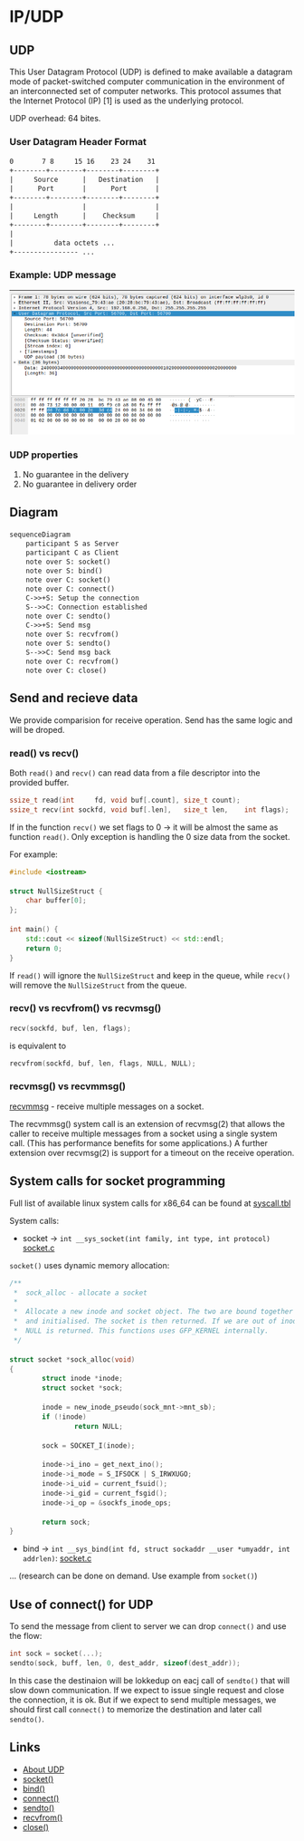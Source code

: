 # IP/UDP


## UDP

This User Datagram  Protocol  (UDP)  is  defined  to  make  available  a
datagram   mode  of  packet-switched   computer   communication  in  the
environment  of  an  interconnected  set  of  computer  networks.   This
protocol  assumes  that the Internet  Protocol  (IP)  [1] is used as the
underlying protocol.

UDP overhead: 64 bites.


### User Datagram Header Format

```
0       7 8     15 16    23 24    31
+--------+--------+--------+--------+
|     Source      |   Destination   |
|      Port       |      Port       |
+--------+--------+--------+--------+
|                 |                 |
|     Length      |    Checksum     |
+--------+--------+--------+--------+
|
|          data octets ...
+---------------- ...

```


### Example: UDP message

![UDP package](../../../../img//wireshark-udp.png)


### UDP properties

1. No guarantee in the delivery
2. No guarantee in delivery order

## Diagram

```mermaid
sequenceDiagram
    participant S as Server
    participant C as Client
    note over S: socket()
    note over S: bind()
    note over C: socket()
    note over C: connect()
    C->>+S: Setup the connection
    S-->>C: Connection established
    note over C: sendto()
    C->>+S: Send msg
    note over S: recvfrom()
    note over S: sendto()
    S-->>C: Send msg back
    note over C: recvfrom()
    note over C: close()
```


## Send and recieve data

We provide comparision for receive operation.
Send has the same logic and will be droped.

### read() vs recv()

Both `read()` and `recv()` can read data from a file descriptor into the provided buffer.

```cpp
ssize_t read(int     fd, void buf[.count], size_t count);
ssize_t recv(int sockfd, void buf[.len],   size_t len,    int flags);
```


If in the function `recv()` we set flags to 0 -> it will be almost the same as function `read()`. Only exception is handling the 0 size data from the socket.

For example:

```cpp
#include <iostream>

struct NullSizeStruct {
    char buffer[0];
};

int main() {
    std::cout << sizeof(NullSizeStruct) << std::endl;
    return 0;
}
```

If `read()` will ignore the `NullSizeStruct` and keep in the queue, while `recv()` will remove the `NullSizeStruct` from the queue.


### recv() vs recvfrom() vs recvmsg()

```cpp
recv(sockfd, buf, len, flags);
```

is equivalent to
```cpp
recvfrom(sockfd, buf, len, flags, NULL, NULL);
```


### recvmsg() vs recvmmsg()

[recvmmsg](https://www.man7.org/linux/man-pages/man2/recvmmsg.2.html) - receive multiple messages on a socket.

The recvmmsg() system call is an extension of recvmsg(2) that
allows the caller to receive multiple messages from a socket
using a single system call.  (This has performance benefits for
some applications.)  A further extension over recvmsg(2) is
support for a timeout on the receive operation.

## System calls for socket programming

Full list of available linux system calls for x86_64 can be found at [syscall.tbl](https://github.com/torvalds/linux/blob/master/arch/x86/entry/syscalls/syscall_64.tbl)

System calls:

- socket -> `int __sys_socket(int family, int type, int protocol)` [socket.c](https://github.com/torvalds/linux/blob/master/net/socket.c)

`socket()` uses dynamic memory allocation:

```c
/**
 *	sock_alloc - allocate a socket
 *
 *	Allocate a new inode and socket object. The two are bound together
 *	and initialised. The socket is then returned. If we are out of inodes
 *	NULL is returned. This functions uses GFP_KERNEL internally.
 */

struct socket *sock_alloc(void)
{
        struct inode *inode;
        struct socket *sock;

        inode = new_inode_pseudo(sock_mnt->mnt_sb);
        if (!inode)
                return NULL;

        sock = SOCKET_I(inode);

        inode->i_ino = get_next_ino();
        inode->i_mode = S_IFSOCK | S_IRWXUGO;
        inode->i_uid = current_fsuid();
        inode->i_gid = current_fsgid();
        inode->i_op = &sockfs_inode_ops;

        return sock;
}
```

- bind -> `int __sys_bind(int fd, struct sockaddr __user *umyaddr, int addrlen)`: [socket.c](https://github.com/torvalds/linux/blob/master/net/socket.c)

... (research can be done on demand. Use example from `socket()`)


## Use of connect() for UDP

To send the message from client to server we can drop `connect()` and use the flow:

```cpp
int sock = socket(...);
sendto(sock, buff, len, 0, dest_addr, sizeof(dest_addr));
```

In this case the destinaion will be lokkedup on eacj call of `sendto()` that will slow
down communication. If we expect to issue single request and close the connection, it is
ok. But if we expect to send multiple messages, we should first call `connect()` to memorize
the destination and later call `sendto()`.


## Links

- [About UDP](https://www.man7.org/linux/man-pages/man7/udp.7.html)
- [socket()](https://www.man7.org/linux/man-pages/man2/socket.2.html)
- [bind()](https://www.man7.org/linux/man-pages/man2/bind.2.html)
- [connect()](https://www.man7.org/linux/man-pages/man2/connect.2.html)
- [sendto()](https://www.man7.org/linux/man-pages/man2/sendto.2.html)
- [recvfrom()](https://www.man7.org/linux/man-pages/man2/recvfrom.2.html)
- [close()](https://www.man7.org/linux/man-pages/man2/close.2.html)

